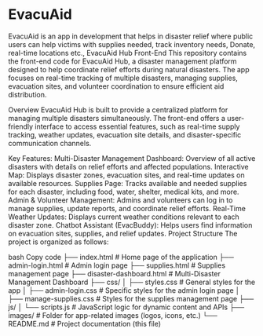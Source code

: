 # EvacuAid
EvacuAid is an app in development that helps in disaster relief where public users can help victims with supplies needed, track inventory needs, Donate, real-time locations etc.,
EvacuAid Hub Front-End
This repository contains the front-end code for EvacuAid Hub, a disaster management platform designed to help coordinate relief efforts during natural disasters. The app focuses on real-time tracking of multiple disasters, managing supplies, evacuation sites, and volunteer coordination to ensure efficient aid distribution.

Overview
EvacuAid Hub is built to provide a centralized platform for managing multiple disasters simultaneously. The front-end offers a user-friendly interface to access essential features, such as real-time supply tracking, weather updates, evacuation site details, and disaster-specific communication channels.

Key Features:
Multi-Disaster Management Dashboard: Overview of all active disasters with details on relief efforts and affected populations.
Interactive Map: Displays disaster zones, evacuation sites, and real-time updates on available resources.
Supplies Page: Tracks available and needed supplies for each disaster, including food, water, shelter, medical kits, and more.
Admin & Volunteer Management: Admins and volunteers can log in to manage supplies, update reports, and coordinate relief efforts.
Real-Time Weather Updates: Displays current weather conditions relevant to each disaster zone.
Chatbot Assistant (EvacBuddy): Helps users find information on evacuation sites, supplies, and relief updates.
Project Structure
The project is organized as follows:

bash
Copy code
├── index.html                # Home page of the application
├── admin-login.html          # Admin login page
├── supplies.html             # Supplies management page
├── disaster-dashboard.html   # Multi-Disaster Management Dashboard
├── css/
│   ├── styles.css            # General styles for the app
│   ├── admin-login.css       # Specific styles for the admin login page
│   ├── manage-supplies.css   # Styles for the supplies management page
├── js/
│   └── scripts.js            # JavaScript logic for dynamic content and APIs
├── images/                   # Folder for app-related images (logos, icons, etc.)
└── README.md                 # Project documentation (this file)

